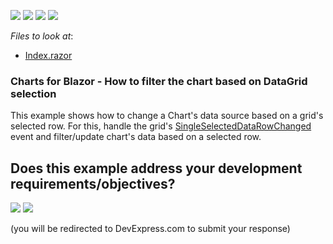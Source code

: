 <!-- default badges list -->
![](https://img.shields.io/endpoint?url=https://codecentral.devexpress.com/api/v1/VersionRange/225684167/19.2.4%2B)
[![](https://img.shields.io/badge/Open_in_DevExpress_Support_Center-FF7200?style=flat-square&logo=DevExpress&logoColor=white)](https://supportcenter.devexpress.com/ticket/details/T838027)
[![](https://img.shields.io/badge/📖_How_to_use_DevExpress_Examples-e9f6fc?style=flat-square)](https://docs.devexpress.com/GeneralInformation/403183)
[![](https://img.shields.io/badge/💬_Leave_Feedback-feecdd?style=flat-square)](#does-this-example-address-your-development-requirementsobjectives)
<!-- default badges end -->
<!-- default file list -->
*Files to look at*:

* [Index.razor](./CS/Charts/Pages/Index.razor)
<!-- default file list end -->

### Charts for Blazor - How to filter the chart based on DataGrid selection

This example shows how to change a Chart's data source based on a grid's selected row. For this, handle the grid's [SingleSelectedDataRowChanged][0] event and filter/update chart's data based on a selected row.

[0]: https://docs.devexpress.com/Blazor/DevExpress.Blazor.Base.DxDataGridBase-1.SingleSelectedDataRowChanged
<!-- feedback -->
## Does this example address your development requirements/objectives?

[<img src="https://www.devexpress.com/support/examples/i/yes-button.svg"/>](https://www.devexpress.com/support/examples/survey.xml?utm_source=github&utm_campaign=blazor-Charts-how-to-filter-the-chart-based-on-DataGrid-selection&~~~was_helpful=yes) [<img src="https://www.devexpress.com/support/examples/i/no-button.svg"/>](https://www.devexpress.com/support/examples/survey.xml?utm_source=github&utm_campaign=blazor-Charts-how-to-filter-the-chart-based-on-DataGrid-selection&~~~was_helpful=no)

(you will be redirected to DevExpress.com to submit your response)
<!-- feedback end -->
